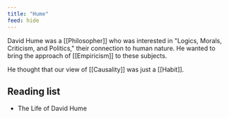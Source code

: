 ```yaml
---
title: "Hume"
feed: hide
---
```


David Hume was a [[Philosopher]] who was interested in "Logics, Morals, Criticism, and Politics," their connection to human nature. He wanted to bring the approach of [[Empiricism]] to these subjects.

He thought that our view of [[Causality]] was just a [[Habit]]. 

## Reading list

* The Life of David Hume